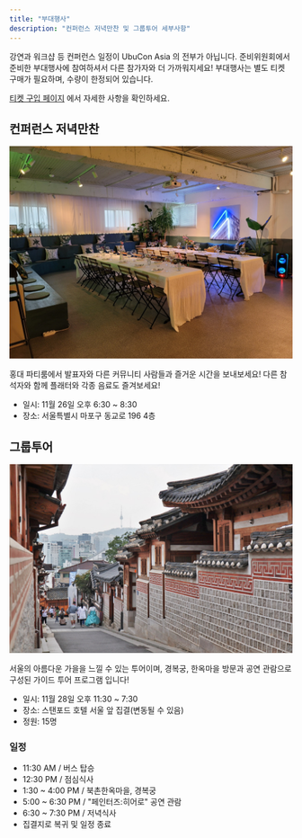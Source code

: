 ```yaml
---
title: "부대행사"
description: "컨퍼런스 저녁만찬 및 그룹투어 세부사항"
---
```


강연과 워크샵 등 컨퍼런스 일정이 UbuCon Asia 의 전부가 아닙니다. 준비위원회에서 준비한 부대행사에 참여하셔서 다른 참가자와 더 가까워지세요!
부대행사는 별도 티켓 구매가 필요하며, 수량이 한정되어 있습니다.

[티켓 구입 페이지](../tickets/) 에서 자세한 사항을 확인하세요.

## 컨퍼런스 저녁만찬

![](dinner.jpg)

홍대 파티룸에서 발표자와 다른 커뮤니티 사람들과 즐거운 시간을 보내보세요! 다른 참석자와 함께 플래터와 각종 음료도 즐겨보세요!

- 일시: 11월 26일 오후 6:30 ~ 8:30
- 장소: 서울특별시 마포구 동교로 196 4층

## 그룹투어

![](hanok.jpg)

서울의 아름다운 가을을 느낄 수 있는 투어이며, 경복궁, 한옥마을 방문과 공연 관람으로 구성된 가이드 투어 프로그램 입니다!

- 일시: 11월 28일 오후 11:30 ~ 7:30
- 장소: 스탠포드 호텔 서울 앞 집결(변동될 수 있음)
- 정원: 15명

### 일정
- 11:30 AM / 버스 탑승
- 12:30 PM / 점심식사 
- 1:30 ~ 4:00 PM / 북촌한옥마을, 경복궁
- 5:00 ~ 6:30 PM / "페인터즈:히어로" 공연 관람
- 6:30 ~ 7:30 PM / 저녁식사
- 집결지로 복귀 및 일정 종료